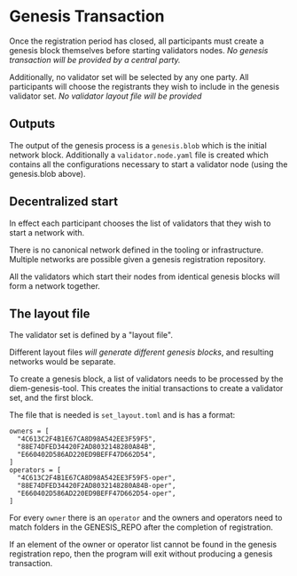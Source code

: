 # Genesis Transaction

Once the registration period has closed, all participants must create a genesis block themselves before starting validators nodes. *No genesis transaction will be provided by a central party.*

Additionally, no validator set will be selected by any one party. All participants will choose the registrants they wish to include in the genesis validator set. *No validator layout file will be provided*

## Outputs

The output of the genesis process is a `genesis.blob` which is the initial network block. Additionally a `validator.node.yaml` file is created which contains all the configurations necessary to start a validator node (using the genesis.blob above).


## Decentralized start

In effect each participant chooses the list of validators that they wish to start a network with. 

There is no canonical network defined in the tooling or infrastructure. Multiple networks are possible given a genesis registration repository.

All the validators which start their nodes from identical genesis blocks will form a network together.


## The layout file

The validator set is defined by a "layout file".

Different layout files *will generate different genesis blocks*, and resulting networks would be separate.

To create a genesis block, a list of validators needs to be processed by the diem-genesis-tool. This creates the initial transactions to create a validator set, and the first block.

The file that is needed is `set_layout.toml` and is has a format:
```
owners = [
  "4C613C2F4B1E67CA8D98A542EE3F59F5",
  "88E74DFED34420F2AD8032148280A84B",
  "E660402D586AD220ED9BEFF47D662D54",
]
operators = [
  "4C613C2F4B1E67CA8D98A542EE3F59F5-oper",
  "88E74DFED34420F2AD8032148280A84B-oper",
  "E660402D586AD220ED9BEFF47D662D54-oper",
]
```

For every `owner` there is an `operator` and the owners and operators need to match folders in the GENESIS_REPO after the completion of registration.

If an element of the owner or operator list cannot be found in the genesis registration repo, then the program will exit without producing a genesis transaction.

